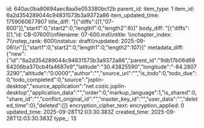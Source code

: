 id: 640ac0ba80694aec8aa5e053380bcf2b
parent_id: 
item_type: 1
item_id: 6a2d354289044c94831573b3a9372a86
item_updated_time: 1759060677807
title_diff: "[{\"diffs\":[[1,\"07-600\"]],\"start1\":0,\"start2\":0,\"length1\":0,\"length2\":6}]"
body_diff: "[{\"diffs\":[[1,\"id: CB-07600\\\nfilename: 07-600.md\\\ntitle: \\\nchapter_index: 7\\\nstep_rank: 600\\\nstatus: draft\\\nupdated: 2025-09-06\\\n\"]],\"start1\":0,\"start2\":0,\"length1\":0,\"length2\":107}]"
metadata_diff: {"new":{"id":"6a2d354289044c94831573b3a9372a86","parent_id":"9db17b06d6964206ba370cb4fa4687e9","latitude":"30.43825590","longitude":"-84.28073290","altitude":"0.0000","author":"","source_url":"","is_todo":0,"todo_due":0,"todo_completed":0,"source":"joplin-desktop","source_application":"net.cozic.joplin-desktop","application_data":"","order":0,"markup_language":1,"is_shared":0,"share_id":"","conflict_original_id":"","master_key_id":"","user_data":"","deleted_time":0},"deleted":[]}
encryption_cipher_text: 
encryption_applied: 0
updated_time: 2025-09-28T12:03:30.383Z
created_time: 2025-09-28T12:03:30.383Z
type_: 13